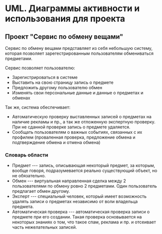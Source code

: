 # UML. Диаграммы активности и использования для проекта

## Проект "Сервис по обмену вещами"

Сервис по обмену вещами представляет из себя небольшую систему, которая позволяет зарегестрированным пользователям обмениваться предметами.

Сервис позволяет пользователю:
    
* Зарегистрироваться в системе
* Выставить на свою страницу запись о предмете
* Предложить другому пользователю обмен
* Изменять свои персональные данные и данные о предметах и обменах

Так же, система обеспечивает:

* Автоматическую проверку выставленных записей о предметах на наличие рекламы и пр., а так же
отложенную экспертную проверку. При не сданной проверке запись о предмете удаляется.
* Сообщать пользователям о важных событиях, связанных с их профилем (проваленная проверка, предложение обмена и 
подтверждение обмена и отмена обмена)


### Словарь области

* Предмет --- запись, описывающая некоторый предмет, за которым, вообще говоря, подразумевается реально существующий объект, но не обязательно.
* Обмен --- виртуальная направленная сделка между 2 пользователями по обмену ровно 2 предметами. Один пользователь предлагает обмен другому.
* Эксперт --- специальный человек, который имеет возможность удалять записи о предметах независимо от воли владельца предмета.
* Автоматическая проверка --- автоматическая проверка записи о предмете при его создании. Такая проверка основывается на некоторых знаниях о том, что такое спам, реклама и пр. и отсеивает часть нежелательных записей.

